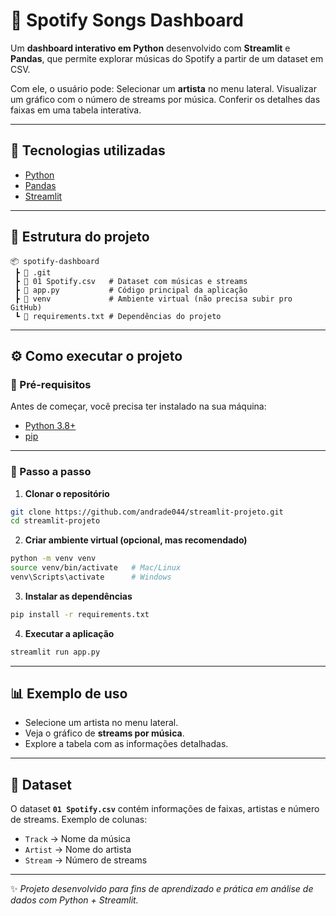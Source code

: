 # 🎵 Spotify Songs Dashboard

Um **dashboard interativo em Python** desenvolvido com **Streamlit** e **Pandas**, que permite explorar músicas do Spotify a partir de um dataset em CSV.

Com ele, o usuário pode:
 Selecionar um **artista** no menu lateral.
 Visualizar um gráfico com o número de streams por música.
 Conferir os detalhes das faixas em uma tabela interativa.

---

## 🚀 Tecnologias utilizadas

* [Python](https://www.python.org/)
* [Pandas](https://pandas.pydata.org/)
* [Streamlit](https://streamlit.io/)

---

## 📂 Estrutura do projeto

```
📦 spotify-dashboard
 ┣ 📂 .git
 ┣ 📜 01 Spotify.csv   # Dataset com músicas e streams
 ┣ 📜 app.py           # Código principal da aplicação
 ┣ 📂 venv             # Ambiente virtual (não precisa subir pro GitHub)
 ┗ 📜 requirements.txt # Dependências do projeto
```

---

## ⚙️ Como executar o projeto

### 🔹 Pré-requisitos

Antes de começar, você precisa ter instalado na sua máquina:

* [Python 3.8+](https://www.python.org/downloads/)
* [pip](https://pip.pypa.io/en/stable/installation/)

---

### 🔹 Passo a passo

1. **Clonar o repositório**

```bash
git clone https://github.com/andrade044/streamlit-projeto.git
cd streamlit-projeto
```

2. **Criar ambiente virtual (opcional, mas recomendado)**

```bash
python -m venv venv
source venv/bin/activate   # Mac/Linux
venv\Scripts\activate      # Windows
```

3. **Instalar as dependências**

```bash
pip install -r requirements.txt
```

4. **Executar a aplicação**

```bash
streamlit run app.py
```

---

## 📊 Exemplo de uso

* Selecione um artista no menu lateral.
* Veja o gráfico de **streams por música**.
* Explore a tabela com as informações detalhadas.

---

## 📝 Dataset

O dataset **`01 Spotify.csv`** contém informações de faixas, artistas e número de streams.
Exemplo de colunas:

* `Track` → Nome da música
* `Artist` → Nome do artista
* `Stream` → Número de streams

---

✨ *Projeto desenvolvido para fins de aprendizado e prática em análise de dados com Python + Streamlit.*

